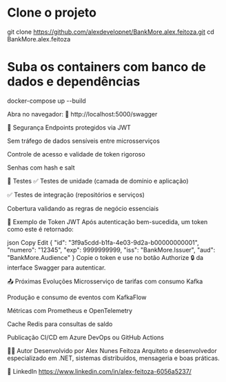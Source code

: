 # Clone o projeto
git clone https://github.com/alexdevelopnet/BankMore.alex.feitoza.git
cd BankMore.alex.feitoza

# Suba os containers com banco de dados e dependências
docker-compose up --build


Abra no navegador:
📎 http://localhost:5000/swagger

🔐 Segurança
Endpoints protegidos via JWT

Sem tráfego de dados sensíveis entre microsserviços

Controle de acesso e validade de token rigoroso

Senhas com hash e salt

🧪 Testes
✅ Testes de unidade (camada de domínio e aplicação)

✅ Testes de integração (repositórios e serviços)

Cobertura validando as regras de negócio essenciais

📄 Exemplo de Token JWT
Após autenticação bem-sucedida, um token como este é retornado:

json
Copy
Edit
{
  "id": "3f9a5cdd-b1fa-4e03-9d2a-b00000000001",
  "numero": "12345",
  "exp": 9999999999,
  "iss": "BankMore.Issuer",
  "aud": "BankMore.Audience"
}
Copie o token e use no botão Authorize 🔒 da interface Swagger para autenticar.

📤 Próximas Evoluções
Microsserviço de tarifas com consumo Kafka

Produção e consumo de eventos com KafkaFlow

Métricas com Prometheus e OpenTelemetry

Cache Redis para consultas de saldo

Publicação CI/CD em Azure DevOps ou GitHub Actions

👨‍💻 Autor
Desenvolvido por Alex Nunes Feitoza
Arquiteto e desenvolvedor especializado em .NET, sistemas distribuídos, mensageria e boas práticas.

🔗 LinkedIn
https://www.linkedin.com/in/alex-feitoza-6056a5237/
